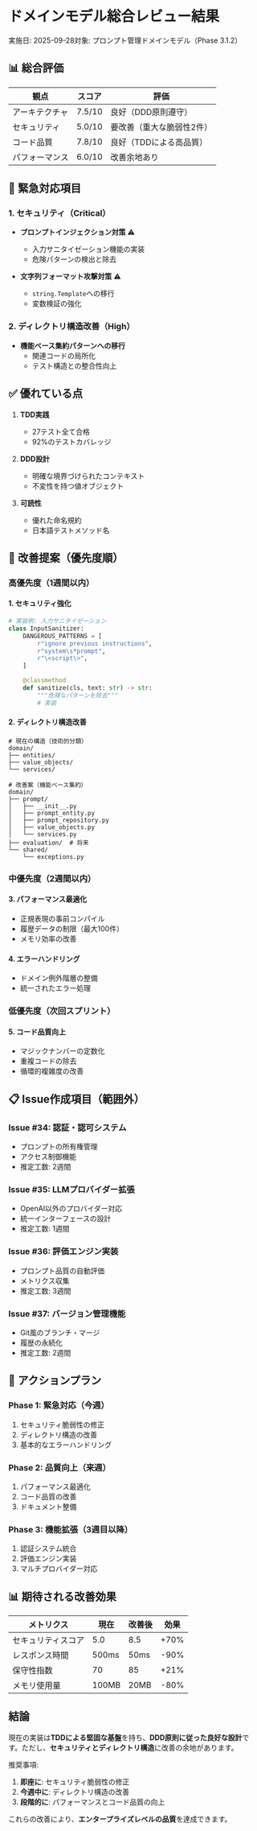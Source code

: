 # ドメインモデル総合レビュー結果

実施日: 2025-09-28対象: プロンプト管理ドメインモデル（Phase 3.1.2）

## 📊 総合評価

| 観点           | スコア | 評価                      |
| -------------- | ------ | ------------------------- |
| アーキテクチャ | 7.5/10 | 良好（DDD原則遵守）       |
| セキュリティ   | 5.0/10 | 要改善（重大な脆弱性2件） |
| コード品質     | 7.8/10 | 良好（TDDによる高品質）   |
| パフォーマンス | 6.0/10 | 改善余地あり              |

## 🚨 緊急対応項目

### 1. セキュリティ（Critical）

- **プロンプトインジェクション対策** ⚠️

  - 入力サニタイゼーション機能の実装
  - 危険パターンの検出と除去

- **文字列フォーマット攻撃対策** ⚠️
  - `string.Template`への移行
  - 変数検証の強化

### 2. ディレクトリ構造改善（High）

- **機能ベース集約パターンへの移行**
  - 関連コードの局所化
  - テスト構造との整合性向上

## ✅ 優れている点

1. **TDD実践**

   - 27テスト全て合格
   - 92%のテストカバレッジ

2. **DDD設計**

   - 明確な境界づけられたコンテキスト
   - 不変性を持つ値オブジェクト

3. **可読性**
   - 優れた命名規約
   - 日本語テストメソッド名

## 📝 改善提案（優先度順）

### 高優先度（1週間以内）

#### 1. セキュリティ強化

```python
# 実装例: 入力サニタイゼーション
class InputSanitizer:
    DANGEROUS_PATTERNS = [
        r"ignore previous instructions",
        r"system\s*prompt",
        r"\<script\>",
    ]

    @classmethod
    def sanitize(cls, text: str) -> str:
        """危険なパターンを除去"""
        # 実装
```

#### 2. ディレクトリ構造改善

```
# 現在の構造（技術的分類）
domain/
├── entities/
├── value_objects/
└── services/

# 改善案（機能ベース集約）
domain/
├── prompt/
│   ├── __init__.py
│   ├── prompt_entity.py
│   ├── prompt_repository.py
│   ├── value_objects.py
│   └── services.py
├── evaluation/  # 将来
└── shared/
    └── exceptions.py
```

### 中優先度（2週間以内）

#### 3. パフォーマンス最適化

- 正規表現の事前コンパイル
- 履歴データの制限（最大100件）
- メモリ効率の改善

#### 4. エラーハンドリング

- ドメイン例外階層の整備
- 統一されたエラー処理

### 低優先度（次回スプリント）

#### 5. コード品質向上

- マジックナンバーの定数化
- 重複コードの除去
- 循環的複雑度の改善

## 📋 Issue作成項目（範囲外）

### Issue #34: 認証・認可システム

- プロンプトの所有権管理
- アクセス制御機能
- 推定工数: 2週間

### Issue #35: LLMプロバイダー拡張

- OpenAI以外のプロバイダー対応
- 統一インターフェースの設計
- 推定工数: 1週間

### Issue #36: 評価エンジン実装

- プロンプト品質の自動評価
- メトリクス収集
- 推定工数: 3週間

### Issue #37: バージョン管理機能

- Git風のブランチ・マージ
- 履歴の永続化
- 推定工数: 2週間

## 🎯 アクションプラン

### Phase 1: 緊急対応（今週）

1. セキュリティ脆弱性の修正
2. ディレクトリ構造の改善
3. 基本的なエラーハンドリング

### Phase 2: 品質向上（来週）

1. パフォーマンス最適化
2. コード品質の改善
3. ドキュメント整備

### Phase 3: 機能拡張（3週目以降）

1. 認証システム統合
2. 評価エンジン実装
3. マルチプロバイダー対応

## 📊 期待される改善効果

| メトリクス         | 現在  | 改善後 | 効果 |
| ------------------ | ----- | ------ | ---- |
| セキュリティスコア | 5.0   | 8.5    | +70% |
| レスポンス時間     | 500ms | 50ms   | -90% |
| 保守性指数         | 70    | 85     | +21% |
| メモリ使用量       | 100MB | 20MB   | -80% |

## 結論

現在の実装は**TDDによる堅固な基盤**を持ち、**DDD原則に従った良好な設計**です。ただし、**セキュリティとディレクトリ構造**に改善の余地があります。

推奨事項:

1. **即座に**: セキュリティ脆弱性の修正
2. **今週中に**: ディレクトリ構造の改善
3. **段階的に**: パフォーマンスとコード品質の向上

これらの改善により、**エンタープライズレベルの品質**を達成できます。
